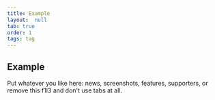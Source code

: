 ```yaml
---
title: Example
layout:  null
tab: true
order: 1
tags: tag
---
```


## Example

Put whatever you like here: news, screenshots, features, supporters, or remove this f1l3 and don't use tabs at all.
